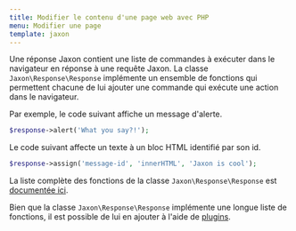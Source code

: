 ```yaml
---
title: Modifier le contenu d'une page web avec PHP
menu: Modifier une page
template: jaxon
---
```


Une réponse Jaxon contient une liste de commandes à exécuter dans le navigateur en réponse à une requête Jaxon.
La classe `Jaxon\Response\Response` implémente un ensemble de fonctions qui permettent chacune de lui ajouter une commande qui exécute une action dans le navigateur.

Par exemple, le code suivant affiche un message d'alerte.
```php
$response->alert('What you say?!');
``` 

Le code suivant affecte un texte à un bloc HTML identifié par son id.
```php
$response->assign('message-id', 'innerHTML', 'Jaxon is cool');
``` 

La liste complète des fonctions de la classe `Jaxon\Response\Response` est [documentée ici](/api/Jaxon/Plugin/Response.html).

Bien que la classe `Jaxon\Response\Response` implémente une longue liste de fonctions, il est possible de lui en ajouter à l'aide de [plugins](../../plugins/response).
